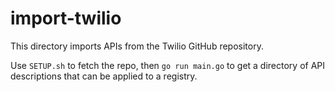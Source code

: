 # import-twilio

This directory imports APIs from the Twilio GitHub repository.

Use `SETUP.sh` to fetch the repo, then `go run main.go` to
get a directory of API descriptions that can be applied to
a registry.
